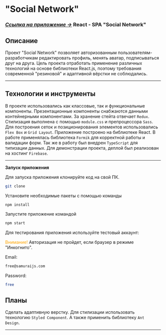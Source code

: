 
# "Social Network"

### [*Ссылка на приложение &rarr;*](https://social-network-006.web.app/ "Mesto") React - SPA "Social Network"

## Описание

Проект "Social Network" позволяет авторизованным пользователям-разработчикам редактировать профиль, менять аватар, подписываться друг на друга. Цель проекта отработать применение различных технологий на основе библиотеки React.js, поэтому требования современной "резиновой" и адаптивной вёрстки не соблюдались. 

***

## Технологии и инструменты


В проекте использовались как классовые, так и функциональные компоненты. Презентационные компоненты снабжаются данными контейнерными компонентами. За хранение стейта отвечает ```Redux```. Стилизация выполнена с помощью ```module.css```  и препроцессора ```Sass```. Для построения сеток и позиционирования элементов использовались ```Flex Box``` и ```Grid Layout```. Приложение построено на библиотеке React.
В работе применялась библиотека ```Formik``` для корректной работы и валидации форм. Так же в работу был внедрен ```TypeScript``` для типизации данных. Для демонстрации проекта, деплой был реализован на хостинг ```Firebase```.

***

**Запуск приложения**

Для запуска приложения клонируйте код на свой ПК. 
```sh
git clone
```

Установите необходимые пакеты с помощью команды
```sh
npm install
```

Запустите приложение командой
```sh
npm start
```
Для тестирования приложения используйте тестовый аккаунт:

<span style='color:orange'>Внимание!</span> Авторизация не пройдет, если браузер в режиме "Инкогнито".

Email:
```sh
free@samuraijs.com
```  
Password: 

```sh
free
```

## Планы

Сделать адаптивную верстку. Для стилизации использовать технологию ```Styled Component```. А также применить библиотеку ```Ant Design```.

***
